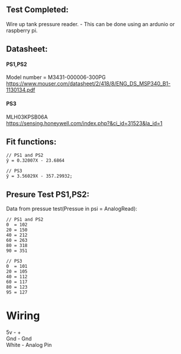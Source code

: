 ## Test Completed:
Wire up tank pressure reader. 
    - This can be done using an ardunio or raspberry pi.  
    
## Datasheet:

#### PS1,PS2
Model number = M3431-000006-300PG   
https://www.mouser.com/datasheet/2/418/8/ENG_DS_MSP340_B1-1130134.pdf

#### PS3
MLH03KPSB06A   
https://sensing.honeywell.com/index.php?&ci_id=31523&la_id=1 



## Fit functions:
```
// PS1 and PS2
ŷ = 0.32007X - 23.6864

// PS3
ŷ = 3.56029X - 357.29932;
```


## Presure Test PS1,PS2:
Data from pressue test(Pressue in psi = AnalogRead):  
```
// PS1 and PS2
0  = 102  
20 = 150
40 = 212
60 = 263
80 = 318
90 = 351

// PS3
0  = 101
20 = 105
40 = 112
60 = 117
80 = 123
95 = 127
```


# Wiring
5v    - +  
Gnd   - Gnd  
White - Analog Pin  
